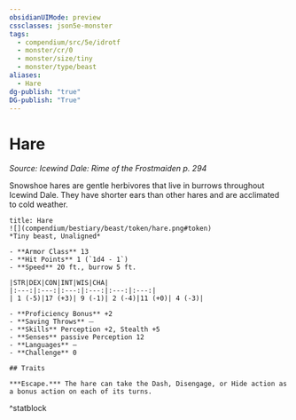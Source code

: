 ```yaml
---
obsidianUIMode: preview
cssclasses: json5e-monster
tags:
  - compendium/src/5e/idrotf
  - monster/cr/0
  - monster/size/tiny
  - monster/type/beast
aliases:
  - Hare
dg-publish: "true"
DG-publish: "True"
---
```

# Hare
*Source: Icewind Dale: Rime of the Frostmaiden p. 294*  

Snowshoe hares are gentle herbivores that live in burrows throughout Icewind Dale. They have shorter ears than other hares and are acclimated to cold weather.

```ad-statblock
title: Hare
![](compendium/bestiary/beast/token/hare.png#token)
*Tiny beast, Unaligned*

- **Armor Class** 13 
- **Hit Points** 1 (`1d4 - 1`)
- **Speed** 20 ft., burrow 5 ft.

|STR|DEX|CON|INT|WIS|CHA|
|:---:|:---:|:---:|:---:|:---:|:---:|
| 1 (-5)|17 (+3)| 9 (-1)| 2 (-4)|11 (+0)| 4 (-3)|

- **Proficiency Bonus** +2
- **Saving Throws** ⏤
- **Skills** Perception +2, Stealth +5
- **Senses** passive Perception 12
- **Languages** —
- **Challenge** 0

## Traits

***Escape.*** The hare can take the Dash, Disengage, or Hide action as a bonus action on each of its turns.
```
^statblock